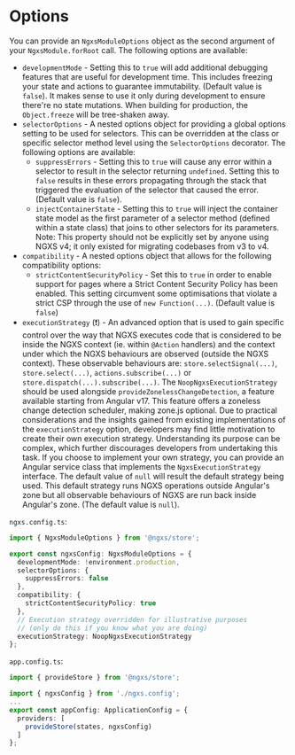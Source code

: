 # Options

You can provide an `NgxsModuleOptions` object as the second argument of your `NgxsModule.forRoot` call. The following options are available:

- `developmentMode` - Setting this to `true` will add additional debugging features that are useful for development time. This includes freezing your state and actions to guarantee immutability. (Default value is `false`). It makes sense to use it only during development to ensure there're no state mutations. When building for production, the `Object.freeze` will be tree-shaken away.
- `selectorOptions` - A nested options object for providing a global options setting to be used for selectors. This can be overridden at the class or specific selector method level using the `SelectorOptions` decorator. The following options are available:
  - `suppressErrors` - Setting this to `true` will cause any error within a selector to result in the selector returning `undefined`. Setting this to `false` results in these errors propagating through the stack that triggered the evaluation of the selector that caused the error. (Default value is `false`).
  - `injectContainerState` - Setting this to `true` will inject the container state model as the first parameter of a selector method (defined within a state class) that joins to other selectors for its parameters. Note: This property should not be explicitly set by anyone using NGXS v4; it only existed for migrating codebases from v3 to v4.
- `compatibility` - A nested options object that allows for the following compatibility options:
  - `strictContentSecurityPolicy` - Set this to `true` in order to enable support for pages where a Strict Content Security Policy has been enabled. This setting circumvent some optimisations that violate a strict CSP through the use of `new Function(...)`. (Default value is `false`)
- `executionStrategy` (❗) - An advanced option that is used to gain specific control over the way that NGXS executes code that is considered to be inside the NGXS context (ie. within `@Action` handlers) and the context under which the NGXS behaviours are observed (outside the NGXS context). These observable behaviours are: `store.selectSignal(...)`, `store.select(...)`, `actions.subscribe(...)` or `store.dispatch(...).subscribe(...)`.
  The `NoopNgxsExecutionStrategy` should be used alongside `provideZonelessChangeDetection`, a feature available starting from Angular v17. This feature offers a zoneless change detection scheduler, making zone.js optional.
  Due to practical considerations and the insights gained from existing implementations of the `executionStrategy` option, developers may find little motivation to create their own execution strategy. Understanding its purpose can be complex, which further discourages developers from undertaking this task.
  If you choose to implement your own strategy, you can provide an Angular service class that implements the `NgxsExecutionStrategy` interface.
  The default value of `null` will result the default strategy being used. This default strategy runs NGXS operations outside Angular's zone but all observable behaviours of NGXS are run back inside Angular's zone. (The default value is `null`).

`ngxs.config.ts`:

```ts
import { NgxsModuleOptions } from '@ngxs/store';

export const ngxsConfig: NgxsModuleOptions = {
  developmentMode: !environment.production,
  selectorOptions: {
    suppressErrors: false
  },
  compatibility: {
    strictContentSecurityPolicy: true
  },
  // Execution strategy overridden for illustrative purposes
  // (only do this if you know what you are doing)
  executionStrategy: NoopNgxsExecutionStrategy
};
```

`app.config.ts`:

```ts
import { provideStore } from '@ngxs/store';

import { ngxsConfig } from './ngxs.config';
...
export const appConfig: ApplicationConfig = {
  providers: [
    provideStore(states, ngxsConfig)
  ]
};
```
